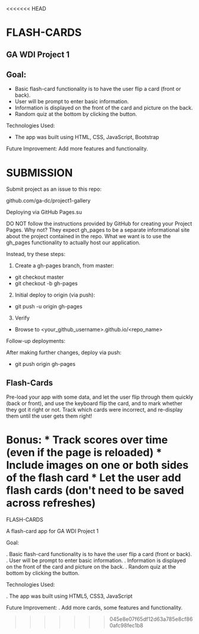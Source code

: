 <<<<<<< HEAD
# FLASH-CARDS

## GA WDI Project 1

## Goal:

- Basic flash-card functionality is to have the user flip a card (front or back).
- User will be prompt to  enter basic information.
- Information is displayed on the front of the card and picture on the back.
- Random quiz at the bottom by clicking the button.

Technologies Used:

- The app was built using HTML, CSS, JavaScript, Bootstrap

 Future Improvement: Add more features and functionality.

# SUBMISSION

Submit project as an issue to this repo:

github.com/ga-dc/project1-gallery

Deploying via GitHub Pages.su

DO NOT follow the instructions provided by GitHub for creating your Project Pages. Why not? They expect gh_pages to be a separate informational site about the project contained in the repo. What we want is to use the gh_pages functionality to actually host our application.

Instead, try these steps:

1. Create a gh-pages branch, from master:
  - git checkout master
  - git checkout -b gh-pages

2. Initial deploy to origin (via push):
  - git push -u origin gh-pages

3. Verify

  - Browse to <your_github_username>.github.io/<repo_name>

 Follow-up deployments:

 After making further changes, deploy via push:

- git push origin gh-pages

## Flash-Cards

Pre-load your app with some data, and let the user flip through them quickly (back or front), and use the keyboard flip the card, and to mark whether they got it right or not. Track which cards were incorrect, and re-display them until the user gets them right!

Bonus: * Track scores over time (even if the page is reloaded) * Include images on one or both sides of the flash card * Let the user add flash cards (don't need to be saved across refreshes)
=======
FLASH-CARDS

A flash-card app for GA WDI Project 1  

Goal:

  . Basic flash-card functionality is to have the user flip a card (front or back).
  . User will be prompt to enter basic information.
  . Information is displayed on the front of the card and picture on the back.
  . Random quiz at the bottom by clicking the button.

Technologies Used:

  . The app was built using HTML5, CSS3, JavaScript

Future Improvement:
  . Add more cards, some features and functionality.
>>>>>>> 045e8e07f65df12d63a785e8cf860afc98fec1b8
